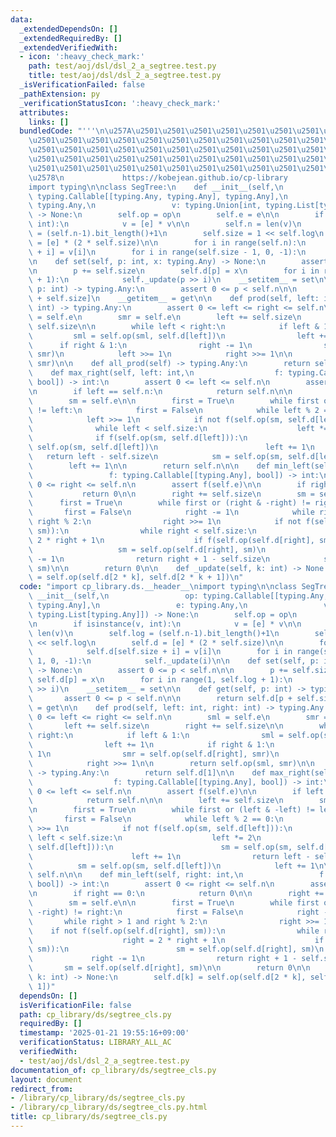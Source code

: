 ```yaml
---
data:
  _extendedDependsOn: []
  _extendedRequiredBy: []
  _extendedVerifiedWith:
  - icon: ':heavy_check_mark:'
    path: test/aoj/dsl/dsl_2_a_segtree.test.py
    title: test/aoj/dsl/dsl_2_a_segtree.test.py
  _isVerificationFailed: false
  _pathExtension: py
  _verificationStatusIcon: ':heavy_check_mark:'
  attributes:
    links: []
  bundledCode: "'''\n\u257A\u2501\u2501\u2501\u2501\u2501\u2501\u2501\u2501\u2501\u2501\
    \u2501\u2501\u2501\u2501\u2501\u2501\u2501\u2501\u2501\u2501\u2501\u2501\u2501\
    \u2501\u2501\u2501\u2501\u2501\u2501\u2501\u2501\u2501\u2501\u2501\u2501\u2501\
    \u2501\u2501\u2501\u2501\u2501\u2501\u2501\u2501\u2501\u2501\u2501\u2501\u2501\
    \u2501\u2501\u2501\u2501\u2501\u2501\u2501\u2501\u2501\u2501\u2501\u2501\u2501\
    \u2578\n             https://kobejean.github.io/cp-library               \n'''\n\
    import typing\n\nclass SegTree:\n    def __init__(self,\n                 op:\
    \ typing.Callable[[typing.Any, typing.Any], typing.Any],\n                 e:\
    \ typing.Any,\n                 v: typing.Union[int, typing.List[typing.Any]])\
    \ -> None:\n        self.op = op\n        self.e = e\n\n        if isinstance(v,\
    \ int):\n            v = [e] * v\n\n        self.n = len(v)\n        self.log\
    \ = (self.n-1).bit_length()+1\n        self.size = 1 << self.log\n        self.d\
    \ = [e] * (2 * self.size)\n\n        for i in range(self.n):\n            self.d[self.size\
    \ + i] = v[i]\n        for i in range(self.size - 1, 0, -1):\n            self._update(i)\n\
    \n    def set(self, p: int, x: typing.Any) -> None:\n        assert 0 <= p < self.n\n\
    \n        p += self.size\n        self.d[p] = x\n        for i in range(1, self.log\
    \ + 1):\n            self._update(p >> i)\n    __setitem__ = set\n\n    def get(self,\
    \ p: int) -> typing.Any:\n        assert 0 <= p < self.n\n\n        return self.d[p\
    \ + self.size]\n    __getitem__ = get\n\n    def prod(self, left: int, right:\
    \ int) -> typing.Any:\n        assert 0 <= left <= right <= self.n\n        sml\
    \ = self.e\n        smr = self.e\n        left += self.size\n        right +=\
    \ self.size\n\n        while left < right:\n            if left & 1:\n       \
    \         sml = self.op(sml, self.d[left])\n                left += 1\n      \
    \      if right & 1:\n                right -= 1\n                smr = self.op(self.d[right],\
    \ smr)\n            left >>= 1\n            right >>= 1\n\n        return self.op(sml,\
    \ smr)\n\n    def all_prod(self) -> typing.Any:\n        return self.d[1]\n\n\
    \    def max_right(self, left: int,\n                  f: typing.Callable[[typing.Any],\
    \ bool]) -> int:\n        assert 0 <= left <= self.n\n        assert f(self.e)\n\
    \n        if left == self.n:\n            return self.n\n\n        left += self.size\n\
    \        sm = self.e\n\n        first = True\n        while first or (left & -left)\
    \ != left:\n            first = False\n            while left % 2 == 0:\n    \
    \            left >>= 1\n            if not f(self.op(sm, self.d[left])):\n  \
    \              while left < self.size:\n                    left *= 2\n      \
    \              if f(self.op(sm, self.d[left])):\n                        sm =\
    \ self.op(sm, self.d[left])\n                        left += 1\n             \
    \   return left - self.size\n            sm = self.op(sm, self.d[left])\n    \
    \        left += 1\n\n        return self.n\n\n    def min_left(self, right: int,\n\
    \                 f: typing.Callable[[typing.Any], bool]) -> int:\n        assert\
    \ 0 <= right <= self.n\n        assert f(self.e)\n\n        if right == 0:\n \
    \           return 0\n\n        right += self.size\n        sm = self.e\n\n  \
    \      first = True\n        while first or (right & -right) != right:\n     \
    \       first = False\n            right -= 1\n            while right > 1 and\
    \ right % 2:\n                right >>= 1\n            if not f(self.op(self.d[right],\
    \ sm)):\n                while right < self.size:\n                    right =\
    \ 2 * right + 1\n                    if f(self.op(self.d[right], sm)):\n     \
    \                   sm = self.op(self.d[right], sm)\n                        right\
    \ -= 1\n                return right + 1 - self.size\n            sm = self.op(self.d[right],\
    \ sm)\n\n        return 0\n\n    def _update(self, k: int) -> None:\n        self.d[k]\
    \ = self.op(self.d[2 * k], self.d[2 * k + 1])\n"
  code: "import cp_library.ds.__header__\nimport typing\n\nclass SegTree:\n    def\
    \ __init__(self,\n                 op: typing.Callable[[typing.Any, typing.Any],\
    \ typing.Any],\n                 e: typing.Any,\n                 v: typing.Union[int,\
    \ typing.List[typing.Any]]) -> None:\n        self.op = op\n        self.e = e\n\
    \n        if isinstance(v, int):\n            v = [e] * v\n\n        self.n =\
    \ len(v)\n        self.log = (self.n-1).bit_length()+1\n        self.size = 1\
    \ << self.log\n        self.d = [e] * (2 * self.size)\n\n        for i in range(self.n):\n\
    \            self.d[self.size + i] = v[i]\n        for i in range(self.size -\
    \ 1, 0, -1):\n            self._update(i)\n\n    def set(self, p: int, x: typing.Any)\
    \ -> None:\n        assert 0 <= p < self.n\n\n        p += self.size\n       \
    \ self.d[p] = x\n        for i in range(1, self.log + 1):\n            self._update(p\
    \ >> i)\n    __setitem__ = set\n\n    def get(self, p: int) -> typing.Any:\n \
    \       assert 0 <= p < self.n\n\n        return self.d[p + self.size]\n    __getitem__\
    \ = get\n\n    def prod(self, left: int, right: int) -> typing.Any:\n        assert\
    \ 0 <= left <= right <= self.n\n        sml = self.e\n        smr = self.e\n \
    \       left += self.size\n        right += self.size\n\n        while left <\
    \ right:\n            if left & 1:\n                sml = self.op(sml, self.d[left])\n\
    \                left += 1\n            if right & 1:\n                right -=\
    \ 1\n                smr = self.op(self.d[right], smr)\n            left >>= 1\n\
    \            right >>= 1\n\n        return self.op(sml, smr)\n\n    def all_prod(self)\
    \ -> typing.Any:\n        return self.d[1]\n\n    def max_right(self, left: int,\n\
    \                  f: typing.Callable[[typing.Any], bool]) -> int:\n        assert\
    \ 0 <= left <= self.n\n        assert f(self.e)\n\n        if left == self.n:\n\
    \            return self.n\n\n        left += self.size\n        sm = self.e\n\
    \n        first = True\n        while first or (left & -left) != left:\n     \
    \       first = False\n            while left % 2 == 0:\n                left\
    \ >>= 1\n            if not f(self.op(sm, self.d[left])):\n                while\
    \ left < self.size:\n                    left *= 2\n                    if f(self.op(sm,\
    \ self.d[left])):\n                        sm = self.op(sm, self.d[left])\n  \
    \                      left += 1\n                return left - self.size\n  \
    \          sm = self.op(sm, self.d[left])\n            left += 1\n\n        return\
    \ self.n\n\n    def min_left(self, right: int,\n                 f: typing.Callable[[typing.Any],\
    \ bool]) -> int:\n        assert 0 <= right <= self.n\n        assert f(self.e)\n\
    \n        if right == 0:\n            return 0\n\n        right += self.size\n\
    \        sm = self.e\n\n        first = True\n        while first or (right &\
    \ -right) != right:\n            first = False\n            right -= 1\n     \
    \       while right > 1 and right % 2:\n                right >>= 1\n        \
    \    if not f(self.op(self.d[right], sm)):\n                while right < self.size:\n\
    \                    right = 2 * right + 1\n                    if f(self.op(self.d[right],\
    \ sm)):\n                        sm = self.op(self.d[right], sm)\n           \
    \             right -= 1\n                return right + 1 - self.size\n     \
    \       sm = self.op(self.d[right], sm)\n\n        return 0\n\n    def _update(self,\
    \ k: int) -> None:\n        self.d[k] = self.op(self.d[2 * k], self.d[2 * k +\
    \ 1])"
  dependsOn: []
  isVerificationFile: false
  path: cp_library/ds/segtree_cls.py
  requiredBy: []
  timestamp: '2025-01-21 19:55:16+09:00'
  verificationStatus: LIBRARY_ALL_AC
  verifiedWith:
  - test/aoj/dsl/dsl_2_a_segtree.test.py
documentation_of: cp_library/ds/segtree_cls.py
layout: document
redirect_from:
- /library/cp_library/ds/segtree_cls.py
- /library/cp_library/ds/segtree_cls.py.html
title: cp_library/ds/segtree_cls.py
---
```

